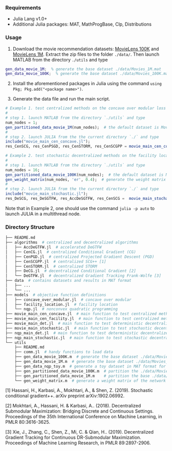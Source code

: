 ### Requirements
* Julia Lang v1.0+
* Additional Julia packages: MAT, MathProgBase, Clp, Distributions

### Usage
1. Download the movie recommendation datasets: [MovieLens 100K](http://files.grouplens.org/datasets/movielens/ml-100k.zip) and [MovieLens 1M](http://files.grouplens.org/datasets/movielens/ml-1m.zip).
Extract the zip files to the folder `./data/`.
Then launch MATLAB from the directory `./utils` and type
``` matlab
gen_data_movie_1M;  % generate the base dataset ./data/Movies_1M.mat
gen_data_movie_100K;  % generate the base dataset ./data/Movies_100K.mat
```

2. Install the aforementioned packages in Julia using the command `using Pkg; Pkg.add("<package name>")`.

3. Generate the data file and run the main script.
``` julia
# Example 1. test centralized methods on the concave over modular loss
#
# step 1. launch MATLAB from the directory `./utils` and type
num_nodes = 1;
gen_partitioned_data_movie_1M(num_nodes);  # the default dataset is MovieLens 1M, see line 19 of `./movie_main_cen_concave.jl`
#
# step 2. launch JULIA from the the current directory `./` and type
include("movie_main_cen_concave.jl");
res_CenSCG, res_CenPSGD, res_CenSTORM, res_CenSCGPP = movie_main_cen_concave(10, 10, 100, 2, 10, true);  # see the main file for detailed descriptions of the function arguments.
```
``` julia
# Example 2. test stochastic decentralized methods on the facility location loss
#
# step 1. launch MATLAB from the directory `./utils` and type
num_nodes = 16;
gen_partitioned_data_movie_100K(num_nodes);  # the default dataset is MovieLens 100K, see line 20 of `./movie_main_stoch.jl`
gen_weight_matrix(num_nodes, 'er', 0.4);  # generate the weight matrix of the network
#
# step 2. launch JULIA from the the current directory `./` and type
include("movie_main_stochastic.jl");
res_DeSCG, res_DeSGTFW, res_AccDeSGTFW, res_CenSCG =  movie_main_stochastic(10, 10, 100, 2, "er", 16, 10, false);  # see the main file for detailed descriptions of the function arguments.
```
Note that in Example 2, one should use the command `julia -p auto` to launch JULIA in a multithread node.

### Directory Structure
``` bash
├── README.md
├── algorithms  # centralized and decentralized algorithms
│   ├── AccDeGTFW.jl  # accelerated DeGTFW
│   ├── CenCG.jl  # centralized Conditional Gradient (CG)
│   ├── CenPGD.jl  # centralized Projected Gradient Descent (PGD)
│   ├── CenSCGPP.jl  # centralized SCG++ [1]
│   ├── CenSTORM.jl  # centralized STORM
│   ├── DeCG.jl  # decentralized Conditional Gradient [2]
│   └── DeGTFW.jl  # decentralized Gradient Tracking Frank-Wolfe [3]
├── data  # contains datasets and results in MAT format
│   ├── ...
│   └── ...
├── models  # objective function definitions
│   ├── concave_over_modular.jl  # concave over modular
│   ├── facility_location.jl  # facility location
│   └── nqp.jl  # nonconvex quadratic programming
├── movie_main_cen_concave.jl  # main function to test centralized methods on the concave over modular loss
├── movie_main_cen_facility.jl  # main function to test centralized methods on the facility location loss
├── movie_main_det.jl  # main function to test deterministic decentralized methods on the facility location loss
├── movie_main_stochastic.jl  # main function to test stochastic decentralized methods on the facility location loss
├── nqp_main_det.jl  # main function to test deterministic decentralized methods on the NQP
├── nqp_main_stochastic.jl  # main function to test stochastic decentralized methods on the NQP
└── utils
    ├── README.md
    ├── comm.jl  # handy functions to load data
    ├── gen_data_movie_100K.m  # generate the base dataset ./data/Movies_100K.mat
    ├── gen_data_movie_1M.m  # generate the base dataset ./data/Movies_1M.mat
    ├── gen_data_nqp_toy.m  # generate a toy dataset in MAT format for NQP
    ├── gen_partitioned_data_movie_100K.m  # partition the ./data/Movies_100K.mat dataset to different nodes in the network
    ├── gen_partitioned_data_movie_1M.m    # partition the base ./data/Movies_1M.mat dataset to different nodes in the network
    └── gen_weight_matrix.m  # generate a weight matrix of the network
```

[1] Hassani, H., Karbasi, A., Mokhtari, A., & Shen, Z. (2019). Stochastic conditional gradient++. arXiv preprint arXiv:1902.06992.

[2] Mokhtari, A., Hassani, H. & Karbasi, A.. (2018). Decentralized Submodular Maximization: Bridging Discrete and Continuous Settings. Proceedings of the 35th International Conference on Machine Learning, in PMLR 80:3616-3625.

[3] Xie, J., Zhang, C., Shen, Z., Mi, C. & Qian, H.. (2019). Decentralized Gradient Tracking for Continuous DR-Submodular Maximization. Proceedings of Machine Learning Research, in PMLR 89:2897-2906.
